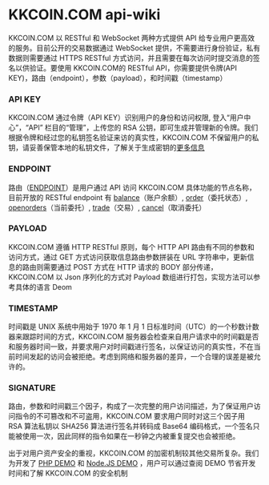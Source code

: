 # KKCOIN.COM api-wiki
KKCOIN.COM 以 RESTful 和 WebSocket 两种方式提供 API 给专业用户更高效的服务。目前公开的交易数据通过 WebSocket 提供，不需要进行身份验证，私有数据则需要通过 HTTPS RESTful 方式访问，并且需要在每次访问时提交消息的签名以供验证。要使用 KKCOIN.COM的 RESTful API，你需要提供令牌(API KEY)，路由（endpoint），参数（payload），和时间戳（timestamp）

### API KEY
KKCOIN.COM 通过令牌（API KEY）识别用户的身份和访问权限, 登入“用户中心”，“API” 栏目的“管理”，上传您的 RSA 公钥，即可生成并管理新的令牌。我们根据令牌和经过您的私钥签名验证来访的真实性，KKCOIN.COM 不保留用户的私钥，请妥善保管本地的私钥文件，了解关于生成密钥的[更多信息](https://github.com/KKCoinEx/api-wiki/wiki/RSA-%E5%AF%86%E9%92%A5%E7%94%9F%E6%88%90)

### ENDPOINT
路由（[ENDPOINT](https://github.com/KKCoinEx/api-wiki/wiki/API-RESTful-endpoint)）是用户通过 API 访问 KKCOIN.COM 具体功能的节点名称，目前开放的 RESTful endpoint 有 [balance](https://github.com/KKCoinEx/api-wiki/wiki/API-RESTful-endpoint#balance)（账户余额）, [order](https://github.com/KKCoinEx/api-wiki/wiki/API-RESTful-endpoint#order)（委托状态）, [openorders](https://github.com/KKCoinEx/api-wiki/wiki/API-RESTful-endpoint#openorders)（当前委托）, [trade](https://github.com/KKCoinEx/api-wiki/wiki/API-RESTful-endpoint#trade)（交易）, [cancel](https://github.com/KKCoinEx/api-wiki/wiki/API-RESTful-endpoint#cancel)（取消委托）

### PAYLOAD
KKCOIN.COM 遵循 HTTP RESTful 原则，每个 HTTP API 路由有不同的参数和访问方式，通过 GET 方式访问获取信息路由参数拼装在 URL 字符串中，更新信息的路由则需要通过 POST 方式在 HTTP 请求的 BODY 部分传递，KKCOIN.COM 以 Json 序列化的方式对 Payload 数组进行打包，实现方法可以参考具体的语言 Deom

### TIMESTAMP
时间戳是 UNIX 系统中用始于 1970 年 1 月 1 日标准时间（UTC）的一个秒数计数器来跟踪时间的方式，KKCOIN.COM 服务器会检查来自用户请求中的时间戳是否和服务器时间一致，并要求用户对时间戳进行签名，以保证访问的真实性，不在当前时间发起的访问会被拒绝。考虑到网络和服务器的差异，一个合理的误差是被允许的。

### SIGNATURE
路由，参数和时间戳三个因子，构成了一次完整的用户访问描述，为了保证用户访问指令的不可篡改和不可盗用，KKCOIN.COM 要求用户同时对这三个因子用 RSA 算法私钥以 SHA256 算法进行签名并转码成 Base64 编码格式，一个签名只能被使用一次，因此同样的指令如果在一秒钟之内被重复提交也会被拒绝。

出于对用户资产安全的重视，KKCOIN.COM 的加密机制较其他交易所复杂。我们为开发了 [PHP DEMO](https://github.com/KKCoinEx/api-wiki/wiki/PHP-DEMO) 和 [Node.JS DEMO](https://github.com/KKCoinEx/api-wiki/wiki/demo-Node.js) ，用户可以通过查阅 DEMO 节省开发时间和了解 KKCOIN.COM 的安全机制
